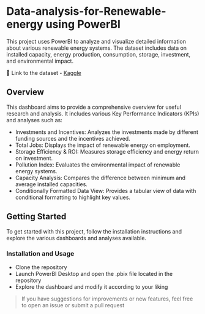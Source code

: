 # Data-analysis-for-Renewable-energy using PowerBI

This project uses PowerBI to analyze and visualize detailed information about various renewable energy systems. The dataset includes data on installed capacity, energy production, consumption, storage, investment, and environmental impact.

🔗 Link to the dataset - [Kaggle](https://www.kaggle.com/datasets/girumwondemagegn/dataset-for-renewable-energy-systems)


## Overview
This dashboard aims to provide a comprehensive overview for useful research and analysis. It includes various Key Performance Indicators (KPIs) and analyses such as:

* Investments and Incentives: Analyzes the investments made by different funding sources and the incentives achieved.
* Total Jobs: Displays the impact of renewable energy on employment.
* Storage Efficiency & ROI: Measures storage efficiency and energy return on investment.
* Pollution Index: Evaluates the environmental impact of renewable energy systems.
* Capacity Analysis: Compares the difference between minimum and average installed capacities.
* Conditionally Formatted Data View: Provides a tabular view of data with conditional formatting to highlight key values.

## Getting Started
To get started with this project, follow the installation instructions and explore the various dashboards and analyses available.

### Installation and Usage
* Clone the repository
* Launch PowerBI Desktop and open the .pbix file located in the repository
* Explore the dashboard and modify it according to your liking



> If you have suggestions for improvements or new features, feel free to open an issue or submit a pull request

